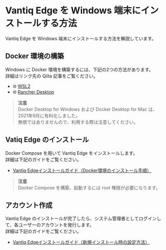 # Vantiq Edge を Windows 端末にインストールする方法

Vantiq Edge を Windows 端末にインストールする方法を解説しています。

## Docker 環境の構築

Windows に Docker 環境を構築するには、下記の2つの方法があります。  
詳細はリンク先の Qiita 記事をご覧ください。  

- :globe_with_meridians: [WSL2](https://qiita.com/IoriGunji/items/15814a99c4114bcd04d8)
- :globe_with_meridians: [Rancher Desktop](https://qiita.com/IoriGunji/items/f2a86ffdc629b6edc549)

> **注意**  
> Docker Desktop for Windows および Docker Desktop for Mac は、2021年9月に有料化しました。  
> 無償ではありませんので、利用する際は注意してください。

## Vatiq Edge のインストール

Docker Compose を用いて Vantiq Edge をインストールします。  
詳細は下記のガイドをご覧ください。  

- [Vantiq Edgeインストールガイド（Docker環境のインストール手順）](https://community.vantiq.com/wp-content/uploads/2022/06/edge-install-ja-2.html#docker_image_installation)

> **注意**  
> Docker Compose を構築、起動するには root 権限が必要になります。

## アカウント作成

Vantiq Edge のインストールが完了したら、システム管理者としてログインして、各ユーザーのアカウントを発行します。  
詳細は下記のガイドをご覧ください。  

- [Vantiq Edgeインストールガイド（新規インストール時の設定方法）](https://community.vantiq.com/wp-content/uploads/2022/06/edge-install-ja-2.html#%E6%96%B0%E8%A6%8F%E3%82%A4%E3%83%B3%E3%82%B9%E3%83%88%E3%83%BC%E3%83%AB%E6%99%82%E3%81%AE%E8%A8%AD%E5%AE%9A%E6%96%B9%E6%B3%95-a-idadmin_tasksa)
